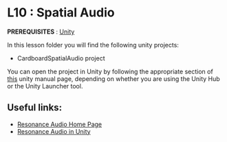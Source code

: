 # L10 : Spatial Audio

**PREREQUISITES** : [Unity](https://unity.com/)

In this lesson folder you will find the following unity projects:
 * CardboardSpatialAudio project

You can open the project in Unity by following the appropriate section of [this](https://docs.unity3d.com/Manual/GettingStartedOpeningProjects.html) unity manual page, depending on whether you are using the Unity Hub or the Unity Launcher tool.

## Useful links:

* [Resonance Audio Home Page](https://resonance-audio.github.io/resonance-audio/)
* [Resonance Audio in Unity](https://resonance-audio.github.io/resonance-audio/develop/unity/getting-started)
